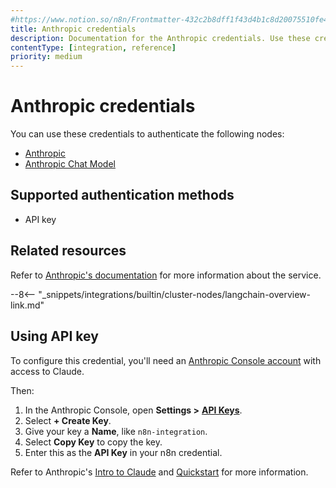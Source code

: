 ```yaml
---
#https://www.notion.so/n8n/Frontmatter-432c2b8dff1f43d4b1c8d20075510fe4
title: Anthropic credentials
description: Documentation for the Anthropic credentials. Use these credentials to authenticate Anthropic in n8n, a workflow automation platform.
contentType: [integration, reference]
priority: medium
---
```


# Anthropic credentials

You can use these credentials to authenticate the following nodes:

- [Anthropic](/integrations/builtin/app-nodes/n8n-nodes-langchain.anthropic.md)
- [Anthropic Chat Model](/integrations/builtin/cluster-nodes/sub-nodes/n8n-nodes-langchain.lmchatanthropic.md)

## Supported authentication methods

- API key

## Related resources

Refer to [Anthropic's documentation](https://docs.anthropic.com/claude/reference/getting-started-with-the-api) for more information about the service.

--8<-- "_snippets/integrations/builtin/cluster-nodes/langchain-overview-link.md"

## Using API key

To configure this credential, you'll need an [Anthropic Console account](https://console.anthropic.com) with access to Claude.

Then:

1. In the Anthropic Console, open **Settings >** [**API Keys**](https://console.anthropic.com/settings/keys).
2. Select **+ Create Key**.
3. Give your key a **Name**, like `n8n-integration`.
4. Select **Copy Key** to copy the key.
5. Enter this as the **API Key** in your n8n credential.

Refer to Anthropic's [Intro to Claude](https://docs.anthropic.com/en/docs/intro-to-claude) and [Quickstart](https://docs.anthropic.com/en/docs/quickstart) for more information.
